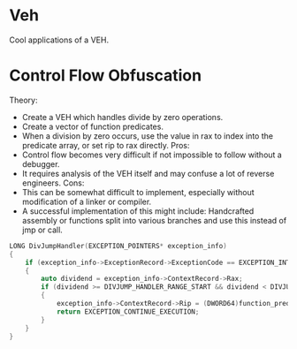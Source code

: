# Veh
Cool applications of a VEH.

# Control Flow Obfuscation
Theory:
* Create a VEH which handles divide by zero operations.
* Create a vector of function predicates.
* When a division by zero occurs, use the value in rax to index into the predicate array, or set rip to rax directly.
Pros:
* Control flow becomes very difficult if not impossible to follow without a debugger. 
* It requires analysis of the VEH itself and may confuse a lot of reverse engineers.
Cons: 
* This can be somewhat difficult to implement, especially without modification of a linker or compiler.
* A successful implementation of this might include: Handcrafted assembly or functions split into various branches and use this instead of jmp or call.



```cpp
LONG DivJumpHandler(EXCEPTION_POINTERS* exception_info)
{
	if (exception_info->ExceptionRecord->ExceptionCode == EXCEPTION_INT_DIVIDE_BY_ZERO)
	{
		auto dividend = exception_info->ContextRecord->Rax;
		if (dividend >= DIVJUMP_HANDLER_RANGE_START && dividend < DIVJUMP_HANDLER_RANGE_START + function_predicates.size())
		{
			exception_info->ContextRecord->Rip = (DWORD64)function_predicates[exception_info->ContextRecord->Rax - DIVJUMP_HANDLER_RANGE_START];
			return EXCEPTION_CONTINUE_EXECUTION;
		}
	}
}
```
